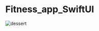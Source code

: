 # Fitness_app_SwiftUI



![dessert](https://user-images.githubusercontent.com/62072824/102342930-f3694d00-3fbf-11eb-9beb-22fecc83dfc3.gif)
